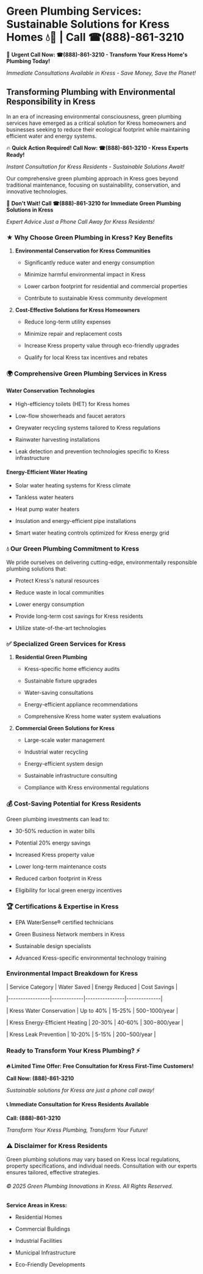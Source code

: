 # Green Plumbing Services: Sustainable Solutions for Kress Homes 💧🌿 | Call ☎(888)-861-3210

🚨 **Urgent Call Now: ☎(888)-861-3210 - Transform Your Kress Home's Plumbing Today!**
*Immediate Consultations Available in Kress - Save Money, Save the Planet!*

## Transforming Plumbing with Environmental Responsibility in Kress

In an era of increasing environmental consciousness, green plumbing services have emerged as a critical solution for Kress homeowners and businesses seeking to reduce their ecological footprint while maintaining efficient water and energy systems. 

🔥 **Quick Action Required! Call Now: ☎(888)-861-3210 - Kress Experts Ready!**
*Instant Consultation for Kress Residents - Sustainable Solutions Await!*

Our comprehensive green plumbing approach in Kress goes beyond traditional maintenance, focusing on sustainability, conservation, and innovative technologies.

🚨 **Don't Wait! Call ☎(888)-861-3210 for Immediate Green Plumbing Solutions in Kress**
*Expert Advice Just a Phone Call Away for Kress Residents!*

### ★ Why Choose Green Plumbing in Kress? Key Benefits

1. **Environmental Conservation for Kress Communities** 
   - Significantly reduce water and energy consumption
   - Minimize harmful environmental impact in Kress
   - Lower carbon footprint for residential and commercial properties
   - Contribute to sustainable Kress community development

2. **Cost-Effective Solutions for Kress Homeowners** 
   - Reduce long-term utility expenses
   - Minimize repair and replacement costs
   - Increase Kress property value through eco-friendly upgrades
   - Qualify for local Kress tax incentives and rebates

### 🌍 Comprehensive Green Plumbing Services in Kress

#### Water Conservation Technologies
- High-efficiency toilets (HET) for Kress homes
- Low-flow showerheads and faucet aerators
- Greywater recycling systems tailored to Kress regulations
- Rainwater harvesting installations
- Leak detection and prevention technologies specific to Kress infrastructure

#### Energy-Efficient Water Heating
- Solar water heating systems for Kress climate
- Tankless water heaters
- Heat pump water heaters
- Insulation and energy-efficient pipe installations
- Smart water heating controls optimized for Kress energy grid

### 💧 Our Green Plumbing Commitment to Kress

We pride ourselves on delivering cutting-edge, environmentally responsible plumbing solutions that:
- Protect Kress's natural resources
- Reduce waste in local communities
- Lower energy consumption
- Provide long-term cost savings for Kress residents
- Utilize state-of-the-art technologies

### ✅ Specialized Green Services for Kress

1. **Residential Green Plumbing**
   - Kress-specific home efficiency audits
   - Sustainable fixture upgrades
   - Water-saving consultations
   - Energy-efficient appliance recommendations
   - Comprehensive Kress home water system evaluations

2. **Commercial Green Solutions for Kress**
   - Large-scale water management
   - Industrial water recycling
   - Energy-efficient system design
   - Sustainable infrastructure consulting
   - Compliance with Kress environmental regulations

### 💰 Cost-Saving Potential for Kress Residents

Green plumbing investments can lead to:
- 30-50% reduction in water bills
- Potential 20% energy savings
- Increased Kress property value
- Lower long-term maintenance costs
- Reduced carbon footprint in Kress
- Eligibility for local green energy incentives

### 🏆 Certifications & Expertise in Kress

- EPA WaterSense® certified technicians
- Green Business Network members in Kress
- Sustainable design specialists
- Advanced Kress-specific environmental technology training

### Environmental Impact Breakdown for Kress

| Service Category | Water Saved | Energy Reduced | Cost Savings |
|-----------------|-------------|----------------|--------------|
| Kress Water Conservation | Up to 40% | 15-25% | $500-$1000/year |
| Kress Energy-Efficient Heating | 20-30% | 40-60% | $300-$800/year |
| Kress Leak Prevention | 10-20% | 5-15% | $200-$500/year |

### Ready to Transform Your Kress Plumbing? ⚡

**🔥 Limited Time Offer: Free Consultation for Kress First-Time Customers!**

**Call Now: (888)-861-3210**
*Sustainable solutions for Kress are just a phone call away!*

#### 📞 Immediate Consultation for Kress Residents Available

**Call: (888)-861-3210**
*Transform Your Kress Plumbing, Transform Your Future!*

### ⚠️ Disclaimer for Kress Residents

Green plumbing solutions may vary based on Kress local regulations, property specifications, and individual needs. Consultation with our experts ensures tailored, effective strategies.

###### © 2025 Green Plumbing Innovations in Kress. All Rights Reserved.

**Service Areas in Kress:** 
- Residential Homes
- Commercial Buildings
- Industrial Facilities
- Municipal Infrastructure
- Eco-Friendly Developments